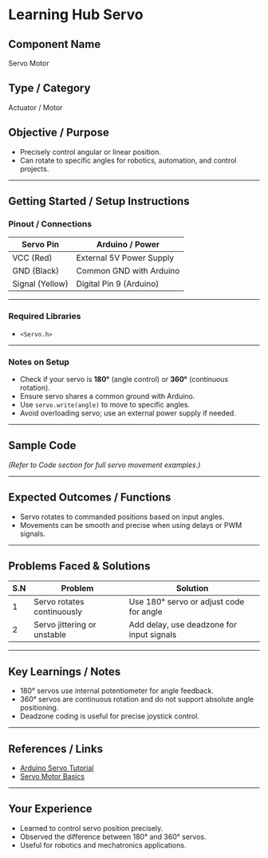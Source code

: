 # Learning Hub Servo

## Component Name
Servo Motor

## Type / Category
Actuator / Motor

## Objective / Purpose
- Precisely control angular or linear position.
- Can rotate to specific angles for robotics, automation, and control projects.

---

## Getting Started / Setup Instructions

### Pinout / Connections
| Servo Pin      | Arduino / Power          |
| -------------- | ----------------------- |
| VCC (Red)      | External 5V Power Supply |
| GND (Black)    | Common GND with Arduino |
| Signal (Yellow)| Digital Pin 9 (Arduino) |

---

### Required Libraries
- `<Servo.h>`

---

### Notes on Setup
- Check if your servo is **180°** (angle control) or **360°** (continuous rotation).
- Ensure servo shares a common ground with Arduino.
- Use `servo.write(angle)` to move to specific angles.
- Avoid overloading servo; use an external power supply if needed.

---

## Sample Code
*(Refer to Code section for full servo movement examples.)*

---

## Expected Outcomes / Functions
- Servo rotates to commanded positions based on input angles.
- Movements can be smooth and precise when using delays or PWM signals.

---

## Problems Faced & Solutions
| S.N | Problem                           | Solution                                   |
| --- | --------------------------------- | ------------------------------------------|
| 1   | Servo rotates continuously        | Use 180° servo or adjust code for angle   |
| 2   | Servo jittering or unstable      | Add delay, use deadzone for input signals |

---

## Key Learnings / Notes
- 180° servos use internal potentiometer for angle feedback.
- 360° servos are continuous rotation and do not support absolute angle positioning.
- Deadzone coding is useful for precise joystick control.

---

## References / Links
- [Arduino Servo Tutorial](https://www.arduino.cc/en/Tutorial/LibraryExamples/Servo)
- [Servo Motor Basics](https://www.robotshop.com/community/forum/t/servo-motor-basics/24333)


---

## Your Experience
- Learned to control servo position precisely.
- Observed the difference between 180° and 360° servos.
- Useful for robotics and mechatronics applications.
